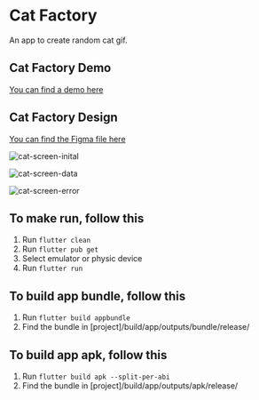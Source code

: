 # Cat Factory

An app to create random cat gif.

## Cat Factory Demo

[You can find a demo here](https://drive.google.com/file/d/1tDkNy3spR1oRrKDepKEMIcscriMk4jXP/view?usp=sharing)

## Cat Factory Design
[You can find the Figma file here](https://www.figma.com/file/Vjj7hZo55LGFZuprQjqTYr/Cat-Factory?node-id=28%3A3)

![cat-screen-inital](https://user-images.githubusercontent.com/24614720/190047849-e0d1311a-80ab-40bd-8cc5-1cf44a36c957.png)

![cat-screen-data](https://user-images.githubusercontent.com/24614720/190047891-f6b9f5b8-810e-4324-a06c-b196d0da3222.png)

![cat-screen-error](https://user-images.githubusercontent.com/24614720/190047927-3007d73e-749a-4c2b-8dd4-157b7419e5a9.png)

## To make run, follow this
  1. Run ```flutter clean```
  2. Run ```flutter pub get```
  3. Select emulator or physic device
  4. Run ```flutter run```
  
## To build app bundle, follow this
  1. Run ```flutter build appbundle```
  2. Find the bundle in [project]/build/app/outputs/bundle/release/
  
## To build app apk, follow this
  1. Run ```flutter build apk --split-per-abi```
  2. Find the bundle in [project]/build/app/outputs/apk/release/
